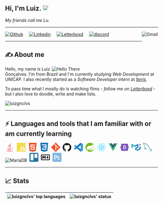 ## Hi, I'm Luiz. <img src="https://raw.githubusercontent.com/MartinHeinz/MartinHeinz/master/wave.gif" width="18px" height="18px" />
*My friends call me Lu.* 

***

<a href="https://github.com/luizgnclvs"><img src="https://raw.githubusercontent.com/hussainweb/hussainweb/main/icons/github.png" alt="Github" height=""></a>
&nbsp;&nbsp;&nbsp;
<a href="https://br.linkedin.com/in/luiz-gon%C3%A7alves-s"><img src="https://raw.githubusercontent.com/hussainweb/hussainweb/main/icons/linkedin.png" alt="Linkedin"></a>
&nbsp;&nbsp;&nbsp;
<a href="https://letterboxd.com/luizgnclvs/"><img src="https://a.ltrbxd.com/logos/letterboxd-decal-dots-pos-rgb-500px.png" alt="Letterboxd" height="32"></a>
&nbsp;&nbsp;&nbsp;
<a href="discordapp.com/users/692538269375791165"><img src="https://raw.githubusercontent.com/peterthehan/peterthehan/master/assets/discord.svg" alt="discord" height="32"></a>
&nbsp;&nbsp;&nbsp;
<a href="mailto:luizgnclvss@gmail.com"><img align="right" src="https://logodownload.org/wp-content/uploads/2018/03/gmail-logo-2-1.png" alt="Gmail" height="32"></a>

***

## ✍ About me

<img align="right" src="https://media2.giphy.com/media/Nx0rz3jtxtEre/giphy.gif?cid=ecf05e47nfc1ntq52on3mm740ic9f0rhowyc1b6cqrqgpcaq&rid=giphy.gif&ct=g" alt="Hello There" width="350">

Hello, my name is Luiz Gonçalves. I'm from Brazil and I'm currently studying *Web Development* at UNICAP. I also recently started as a *Software Developer intern* at *[Iteris](https://www.iteris.com.br/quem-somos/sobre-nos/)*.

To pass time what I mostly do is watching films - *follow me on [Letterboxd](https://letterboxd.com/luizgnclvs/)* - but I also love to doodle, write and make lists.

<p align="left"> <img src="https://komarev.com/ghpvc/?username=luizgnclvs" alt="luizgnclvs" /> </p>

***

## ⚡ Languages and tools that I am familiar with or am currently learning

<img src="https://raw.githubusercontent.com/devicons/devicon/master/icons/java/java-plain.svg" alt="Java" height="30">&nbsp;
<img src="https://raw.githubusercontent.com/devicons/devicon/master/icons/javascript/javascript-plain.svg" alt="Javascript" height="30">&nbsp;
<img src="https://github.com/devicons/devicon/blob/master/icons/html5/html5-plain.svg" alt="HTML5" height="30">&nbsp;
<img src="https://github.com/devicons/devicon/blob/master/icons/css3/css3-plain.svg" alt="CSS3" height="30">&nbsp;
<img src="https://raw.githubusercontent.com/devicons/devicon/master/icons/git/git-original.svg" alt="Git" height="30">&nbsp;
<img src="https://raw.githubusercontent.com/devicons/devicon/master/icons/github/github-original.svg" alt="Github" height="30">&nbsp;
<img src="https://github.com/devicons/devicon/blob/master/icons/vscode/vscode-original.svg" alt="VScode" height="30">&nbsp;
<img src="https://github.com/devicons/devicon/blob/master/icons/spring/spring-original.svg" alt="Spring" height="30">&nbsp;
<img src="https://raw.githubusercontent.com/devicons/devicon/master/icons/react/react-original.svg" alt="React.js" height="30">&nbsp;
<img src="https://github.com/devicons/devicon/blob/master/icons/vuejs/vuejs-original.svg" alt="Vue.js" height="30">&nbsp;
<img src="https://github.com/devicons/devicon/blob/master/icons/bootstrap/bootstrap-plain.svg" alt="Bootstrap" height="30">&nbsp;
<img src="https://raw.githubusercontent.com/devicons/devicon/master/icons/materialui/materialui-original.svg" alt="MaterialUI" height="30">&nbsp;
<img src="https://github.com/devicons/devicon/blob/master/icons/mysql/mysql-original.svg" alt="MySQL" height="30">&nbsp;
<img src="https://raw.githubusercontent.com/hussainweb/hussainweb/main/icons/mariadb.png" alt="MariaDB" height="30">&nbsp;
<img src="https://github.com/devicons/devicon/blob/master/icons/trello/trello-plain.svg" alt="Trello" height="30">&nbsp;
<img src="https://github.com/devicons/devicon/blob/master/icons/markdown/markdown-original.svg" alt="Markdown" height="30">&nbsp;
<img src="https://github.com/devicons/devicon/blob/master/icons/photoshop/photoshop-plain.svg" alt="Photoshop" height="30">&nbsp;

***

## 📈 Stats

| ![luizgnclvs' top languages](https://github-readme-stats.vercel.app/api/top-langs/?username=luizgnclvs&layout=compact&theme=dracula&hide_border=true) | ![luizgnclvs' status](https://github-readme-stats.vercel.app/api?username=luizgnclvs&show_icons=true&include_all_commits=true&hide_border=true&theme=dracula) |
| ----- | ----- |
